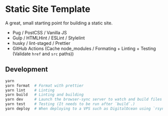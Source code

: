 # Static Site Template

A great, small starting point for building a static site.

- Pug / PostCSS / Vanilla JS
- Gulp / HTMLHint / ESLint / Stylelint
- husky / lint-staged / Prettier
- GitHub Actions (Cache node_modules / Formating + Linting + Testing (Validate `href` and `src` paths))

## Development

```bash
yarn
yarn format  # Format with prettier
yarn lint    # Linting
yarn build   # Linting and building
yarn dev     # Launch the browser-sync server to watch and build files
yarn test    # Testing (It needs to be run after `build`.)
yarn deploy  # When deploying to a VPS such as DigitalOcean using `rsync`
```
